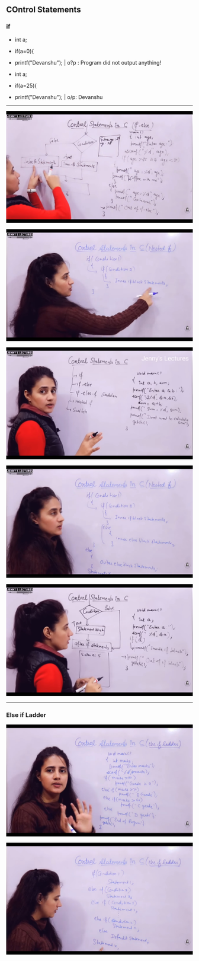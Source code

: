 ## COntrol Statements

### if
- int a;
- if(a=0){
- printf("Devanshu"); | o?p : Program did not output anything!

- int a;
- if(a=25){
- printf("Devanshu"); | o/p: Devanshu

---

![Alt text](Screenshot_2023-09-07-08-48-41-84_f9ee0578fe1cc94de7482bd41accb329.jpg)

![Alt text](Screenshot_2023-09-07-10-58-07-10_f9ee0578fe1cc94de7482bd41accb329.jpg)

![Alt text](Screenshot_2023-09-07-07-03-09-99_f9ee0578fe1cc94de7482bd41accb329.jpg)

![Alt text](Screenshot_2023-09-07-11-59-53-35_f9ee0578fe1cc94de7482bd41accb329.jpg)

![Alt text](Screenshot_2023-09-07-07-08-15-13_f9ee0578fe1cc94de7482bd41accb329.jpg)


---

### Else if Ladder
![Alt text](Screenshot_2023-09-08-19-24-54-02_f9ee0578fe1cc94de7482bd41accb329.jpg)

![Alt text](Screenshot_2023-09-08-19-20-40-28_f9ee0578fe1cc94de7482bd41accb329.jpg)